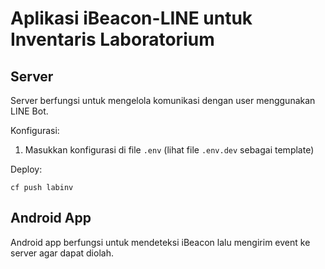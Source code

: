 # Aplikasi iBeacon-LINE untuk Inventaris Laboratorium

## Server

Server berfungsi untuk mengelola komunikasi dengan user menggunakan LINE Bot.

Konfigurasi:

1. Masukkan konfigurasi di file `.env` (lihat file `.env.dev` sebagai template)

Deploy:

    cf push labinv

## Android App

Android app berfungsi untuk mendeteksi iBeacon lalu mengirim event ke server agar dapat diolah.
